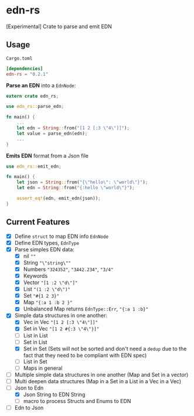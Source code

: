 # edn-rs
[Experimental] Crate to parse and emit EDN

## Usage

`Cargo.toml`
```toml
[dependencies]
edn-rs = "0.2.1"
```

**Parse an EDN** into a `EdnNode`:
```rust
extern crate edn_rs;

use edn_rs::parse_edn;

fn main() {
    ...
    let edn = String::from("[1 2 [:3 \"4\"]]");
    let value = parse_edn(edn);
    ...
}
```

**Emits EDN** format from a Json file
 ```rust
 use edn_rs::emit_edn;

 fn main() {
     let json = String::from("{\"hello\": \"world\"}");
     let edn = String::from("{:hello \"world\"}");

     assert_eq!(edn, emit_edn(json));
 }
 ```

## Current Features
- [x] Define `struct` to map EDN info `EdnNode`
- [x] Define EDN types, `EdnType`
- [x] Parse simples EDN data:
    - [x] nil `""`
    - [x] String `"\"string\""`
    - [x] Numbers `"324352"`, `"3442.234"`, `"3/4"`
    - [x] Keywords
    - [x] Vector `"[1 :2 \"d\"]"`
    - [x] List `"(1 :2 \"d\")"`
    - [x] Set `"#{1 2 3}"`
    - [x] Map `"{:a 1 :b 2 }"`
    - [x] Unbalanced Map returns `EdnType::Err`, `"{:a 1 :b}"`
- [x] Simple data structures in one another:
    - [x] Vec in Vec `"[1 2 [:3 \"4\"]]"`
    - [x] Set in Vec `"[1 2 #{:3 \"4\"}]"`
    - [ ] List in List
    - [ ] Set in List
    - [x] Set in Set (Sets will not be sorted and don't need a `dedup` due to the fact that they need to be compliant with EDN spec)
    - [ ] List in Set 
    - [ ] Maps in general
- [ ] Multiple simple data structures in one another (Map and Set in a vector)
- [ ] Multi deepen data structures (Map in a Set in a List in a  Vec in a Vec)
- [ ] Json to Edn
    - [x] Json String to EDN String
    - [ ] macro to process Structs and Enums to EDN
- [ ] Edn to Json